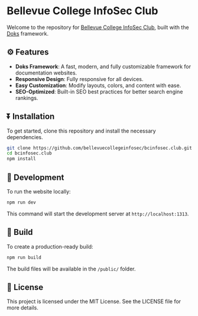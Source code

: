 # Bellevue College InfoSec Club

Welcome to the repository for [Bellevue College InfoSec Club](https://bcinfosec.club), built with the [Doks](https://getdoks.org/) framework.

## ⚙ Features

- **Doks Framework**: A fast, modern, and fully customizable framework for documentation websites.
- **Responsive Design**: Fully responsive for all devices.
- **Easy Customization**: Modify layouts, colors, and content with ease.
- **SEO-Optimized**: Built-in SEO best practices for better search engine rankings.

## ⏬ Installation

To get started, clone this repository and install the necessary dependencies.

```bash
git clone https://github.com/bellevuecollegeinfosec/bcinfosec.club.git
cd bcinfosec.club
npm install
```
## 🎨 Development

To run the website locally:

```bash
npm run dev
```
This command will start the development server at `http://localhost:1313`.

## 🔨 Build

To create a production-ready build:

```bash
npm run build
```

The build files will be available in the `/public/` folder.

## 📜 License

This project is licensed under the MIT License. See the LICENSE file for more details.
